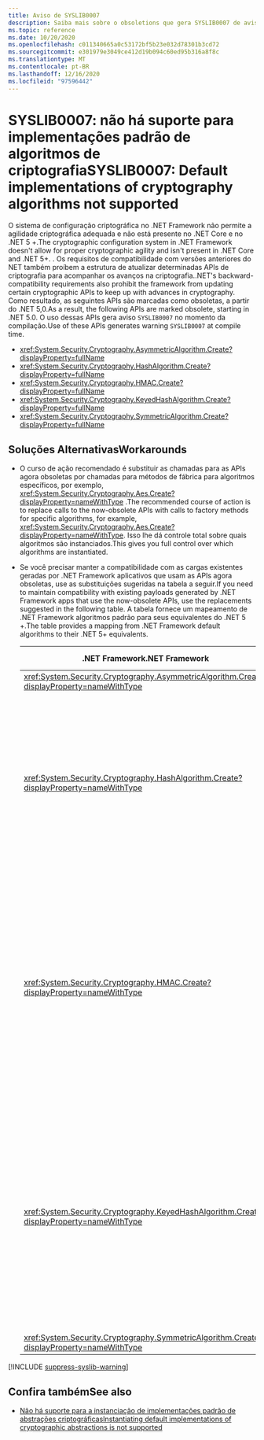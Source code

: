 ```yaml
---
title: Aviso de SYSLIB0007
description: Saiba mais sobre o obsoletions que gera SYSLIB0007 de aviso de tempo de compilação.
ms.topic: reference
ms.date: 10/20/2020
ms.openlocfilehash: c011340665a0c53172bf5b23e032d78301b3cd72
ms.sourcegitcommit: e301979e3049ce412d19b094c60ed95b316a8f8c
ms.translationtype: MT
ms.contentlocale: pt-BR
ms.lasthandoff: 12/16/2020
ms.locfileid: "97596442"
---
```

# <a name="syslib0007-default-implementations-of-cryptography-algorithms-not-supported"></a><span data-ttu-id="50347-103">SYSLIB0007: não há suporte para implementações padrão de algoritmos de criptografia</span><span class="sxs-lookup"><span data-stu-id="50347-103">SYSLIB0007: Default implementations of cryptography algorithms not supported</span></span>

<span data-ttu-id="50347-104">O sistema de configuração criptográfica no .NET Framework não permite a agilidade criptográfica adequada e não está presente no .NET Core e no .NET 5 +.</span><span class="sxs-lookup"><span data-stu-id="50347-104">The cryptographic configuration system in .NET Framework doesn't allow for proper cryptographic agility and isn't present in .NET Core and .NET 5+.</span></span> <span data-ttu-id="50347-105">. Os requisitos de compatibilidade com versões anteriores do NET também proíbem a estrutura de atualizar determinadas APIs de criptografia para acompanhar os avanços na criptografia.</span><span class="sxs-lookup"><span data-stu-id="50347-105">.NET's backward-compatibility requirements also prohibit the framework from updating certain cryptographic APIs to keep up with advances in cryptography.</span></span> <span data-ttu-id="50347-106">Como resultado, as seguintes APIs são marcadas como obsoletas, a partir do .NET 5,0.</span><span class="sxs-lookup"><span data-stu-id="50347-106">As a result, the following APIs are marked obsolete, starting in .NET 5.0.</span></span> <span data-ttu-id="50347-107">O uso dessas APIs gera aviso `SYSLIB0007` no momento da compilação.</span><span class="sxs-lookup"><span data-stu-id="50347-107">Use of these APIs generates warning `SYSLIB0007` at compile time.</span></span>

- <xref:System.Security.Cryptography.AsymmetricAlgorithm.Create?displayProperty=fullName>
- <xref:System.Security.Cryptography.HashAlgorithm.Create?displayProperty=fullName>
- <xref:System.Security.Cryptography.HMAC.Create?displayProperty=fullName>
- <xref:System.Security.Cryptography.KeyedHashAlgorithm.Create?displayProperty=fullName>
- <xref:System.Security.Cryptography.SymmetricAlgorithm.Create?displayProperty=fullName>

## <a name="workarounds"></a><span data-ttu-id="50347-108">Soluções Alternativas</span><span class="sxs-lookup"><span data-stu-id="50347-108">Workarounds</span></span>

- <span data-ttu-id="50347-109">O curso de ação recomendado é substituir as chamadas para as APIs agora obsoletas por chamadas para métodos de fábrica para algoritmos específicos, por exemplo, <xref:System.Security.Cryptography.Aes.Create?displayProperty=nameWithType> .</span><span class="sxs-lookup"><span data-stu-id="50347-109">The recommended course of action is to replace calls to the now-obsolete APIs with calls to factory methods for specific algorithms, for example, <xref:System.Security.Cryptography.Aes.Create?displayProperty=nameWithType>.</span></span> <span data-ttu-id="50347-110">Isso lhe dá controle total sobre quais algoritmos são instanciados.</span><span class="sxs-lookup"><span data-stu-id="50347-110">This gives you full control over which algorithms are instantiated.</span></span>

- <span data-ttu-id="50347-111">Se você precisar manter a compatibilidade com as cargas existentes geradas por .NET Framework aplicativos que usam as APIs agora obsoletas, use as substituições sugeridas na tabela a seguir.</span><span class="sxs-lookup"><span data-stu-id="50347-111">If you need to maintain compatibility with existing payloads generated by .NET Framework apps that use the now-obsolete APIs, use the replacements suggested in the following table.</span></span> <span data-ttu-id="50347-112">A tabela fornece um mapeamento de .NET Framework algoritmos padrão para seus equivalentes do .NET 5 +.</span><span class="sxs-lookup"><span data-stu-id="50347-112">The table provides a mapping from .NET Framework default algorithms to their .NET 5+ equivalents.</span></span>

  | <span data-ttu-id="50347-113">.NET Framework</span><span class="sxs-lookup"><span data-stu-id="50347-113">.NET Framework</span></span> | <span data-ttu-id="50347-114">.NET Core/.NET 5.0 + substituição compatível</span><span class="sxs-lookup"><span data-stu-id="50347-114">.NET Core / .NET 5.0+ compatible replacement</span></span> | <span data-ttu-id="50347-115">Comentários</span><span class="sxs-lookup"><span data-stu-id="50347-115">Remarks</span></span> |
  | - | - | - |
  | <xref:System.Security.Cryptography.AsymmetricAlgorithm.Create?displayProperty=nameWithType> | <xref:System.Security.Cryptography.RSA.Create?displayProperty=nameWithType> | |
  | <xref:System.Security.Cryptography.HashAlgorithm.Create?displayProperty=nameWithType> | <xref:System.Security.Cryptography.SHA1.Create?displayProperty=nameWithType> | <span data-ttu-id="50347-116">O algoritmo SHA-1 é considerado desfeito.</span><span class="sxs-lookup"><span data-stu-id="50347-116">The SHA-1 algorithm is considered broken.</span></span> <span data-ttu-id="50347-117">Considere o uso de um algoritmo mais forte, se possível.</span><span class="sxs-lookup"><span data-stu-id="50347-117">Consider using a stronger algorithm if possible.</span></span> <span data-ttu-id="50347-118">Consulte seu supervisor de segurança para obter mais diretrizes.</span><span class="sxs-lookup"><span data-stu-id="50347-118">Consult your security advisor for further guidance.</span></span> |
  | <xref:System.Security.Cryptography.HMAC.Create?displayProperty=nameWithType> | <xref:System.Security.Cryptography.HMACSHA1.%23ctor> | <span data-ttu-id="50347-119">O algoritmo HMACSHA1 não é recomendado para a maioria dos aplicativos modernos.</span><span class="sxs-lookup"><span data-stu-id="50347-119">The HMACSHA1 algorithm is discouraged for most modern applications.</span></span> <span data-ttu-id="50347-120">Considere o uso de um algoritmo mais forte, se possível.</span><span class="sxs-lookup"><span data-stu-id="50347-120">Consider using a stronger algorithm if possible.</span></span> <span data-ttu-id="50347-121">Consulte seu supervisor de segurança para obter mais diretrizes.</span><span class="sxs-lookup"><span data-stu-id="50347-121">Consult your security advisor for further guidance.</span></span> |
  | <xref:System.Security.Cryptography.KeyedHashAlgorithm.Create?displayProperty=nameWithType> | <xref:System.Security.Cryptography.HMACSHA1.%23ctor> | <span data-ttu-id="50347-122">O algoritmo HMACSHA1 não é recomendado para a maioria dos aplicativos modernos.</span><span class="sxs-lookup"><span data-stu-id="50347-122">The HMACSHA1 algorithm is discouraged for most modern applications.</span></span> <span data-ttu-id="50347-123">Considere o uso de um algoritmo mais forte, se possível.</span><span class="sxs-lookup"><span data-stu-id="50347-123">Consider using a stronger algorithm if possible.</span></span> <span data-ttu-id="50347-124">Consulte seu supervisor de segurança para obter mais diretrizes.</span><span class="sxs-lookup"><span data-stu-id="50347-124">Consult your security advisor for further guidance.</span></span> |
  | <xref:System.Security.Cryptography.SymmetricAlgorithm.Create?displayProperty=nameWithType> | <xref:System.Security.Cryptography.Aes.Create?displayProperty=nameWithType> |

[!INCLUDE [suppress-syslib-warning](../../../../includes/suppress-syslib-warning.md)]

## <a name="see-also"></a><span data-ttu-id="50347-125">Confira também</span><span class="sxs-lookup"><span data-stu-id="50347-125">See also</span></span>

- [<span data-ttu-id="50347-126">Não há suporte para a instanciação de implementações padrão de abstrações criptográficas</span><span class="sxs-lookup"><span data-stu-id="50347-126">Instantiating default implementations of cryptographic abstractions is not supported</span></span>](../cryptography/5.0/instantiating-default-implementations-of-cryptographic-abstractions-not-supported.md)
